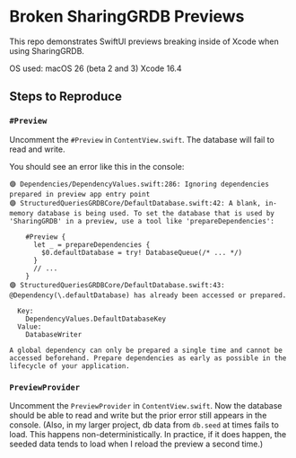 # Broken SharingGRDB Previews

This repo demonstrates SwiftUI previews breaking inside of Xcode when using SharingGRDB. 

OS used: macOS 26 (beta 2 and 3)
Xcode 16.4

## Steps to Reproduce
### `#Preview`
Uncomment the `#Preview` in `ContentView.swift`. The database will fail to read and write. 

You should see an error like this in the console: 
```
🟣 Dependencies/DependencyValues.swift:286: Ignoring dependencies prepared in preview app entry point
🟣 StructuredQueriesGRDBCore/DefaultDatabase.swift:42: A blank, in-memory database is being used. To set the database that is used by 'SharingGRDB' in a preview, use a tool like 'prepareDependencies':

    #Preview {
      let _ = prepareDependencies {
        $0.defaultDatabase = try! DatabaseQueue(/* ... */)
      }
      // ...
    }
🟣 StructuredQueriesGRDBCore/DefaultDatabase.swift:43: @Dependency(\.defaultDatabase) has already been accessed or prepared.

  Key:
    DependencyValues.DefaultDatabaseKey
  Value:
    DatabaseWriter

A global dependency can only be prepared a single time and cannot be accessed beforehand. Prepare dependencies as early as possible in the lifecycle of your application.
```

### `PreviewProvider`
Uncomment the `PreviewProvider` in `ContentView.swift`. Now the database should be able to read and write but the prior error still appears in the console. (Also, in my larger project, db data from `db.seed` at times fails to load. This happens non-deterministically. In practice, if it does happen, the seeded data tends to load when I reload the preview a second time.)
